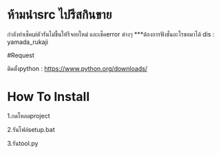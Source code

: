 # ห้ามนำsrc ไปรีสกินขาย
กำลังทำเช็คuiตัวรันไม่ขื้นให้รีจอยใหม่ และเช็คerror ต่างๆ
***ต้องการฟังชั่นอะไรขอมาได้ dis : yamada_rukaji

#Request

ติดตั้งpython : https://www.python.org/downloads/

# How To Install
1.กดโหลดproject

2.รันไฟล์setup.bat

3.รันtool.py
